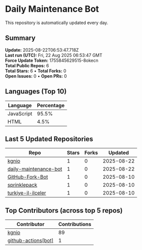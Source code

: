 # Daily Maintenance Bot

This repository is automatically updated every day.

## Summary
<!-- STATS:START -->
**Update:** 2025-08-22T06:53:47.718Z  
**Last run (UTC):** Fri, 22 Aug 2025 06:53:47 GMT  
**Force Update Token:** 1755845629515-8okecn  
**Total Public Repos:** 6  
**Total Stars:** 6 • **Total Forks:** 0  
**Open Issues:** 0 • **Open PRs:** 0
<!-- STATS:END -->

## Languages (Top 10)
<!-- LANGS:START -->
Language | Percentage
--- | ---
JavaScript | 95.5%
HTML | 4.5%
<!-- LANGS:END -->

## Last 5 Updated Repositories
<!-- RECENT:START -->
Repo | Stars | Forks | Updated
--- | --- | --- | ---
[kgnio](https://github.com/kgnio/kgnio) | 1 | 0 | 2025-08-22
[daily-maintenance-bot](https://github.com/kgnio/daily-maintenance-bot) | 1 | 0 | 2025-08-22
[GitHub-Fork-Bot](https://github.com/kgnio/GitHub-Fork-Bot) | 1 | 0 | 2025-08-10
[sprinklepack](https://github.com/kgnio/sprinklepack) | 1 | 0 | 2025-08-10
[turkiye-il-ilceler](https://github.com/kgnio/turkiye-il-ilceler) | 1 | 0 | 2025-08-10
<!-- RECENT:END -->

## Top Contributors (across top 5 repos)
<!-- CONTRIB:START -->
Contributor | Contributions
--- | ---
[kgnio](https://github.com/kgnio) | 89
[github-actions[bot]](https://github.com/apps/github-actions) | 1
<!-- CONTRIB:END -->
